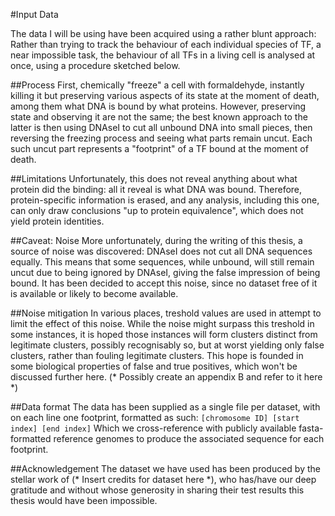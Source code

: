 #Input Data

The data I will be using have been acquired using a rather blunt
approach: Rather than trying to track the behaviour of each individual
species of TF, a near impossible task, the behaviour of all TFs in a
living cell is analysed at once, using a procedure sketched below.

##Process
First, chemically "freeze" a cell with formaldehyde, instantly killing
it but preserving various aspects of its state at the moment of death,
among them what DNA is bound by what proteins. However, preserving state
and observing it are not the same; the best known approach to the latter
is then using DNAseI to cut all unbound DNA into small pieces, then
reversing the freezing process and seeing what parts remain uncut. Each
such uncut part represents a "footprint" of a TF bound at the moment of
death.

##Limitations
Unfortunately, this does not reveal anything about what protein did the
binding: all it reveal is what DNA was bound. Therefore,
protein-specific information is erased, and any analysis, including this
one, can only draw conclusions "up to protein equivalence", which does
not yield protein identities.

##Caveat: Noise
More unfortunately, during the writing of this thesis, a source of noise
was discovered: DNAseI does not cut all DNA sequences equally. This
means that some sequences, while unbound, will still remain uncut due to
being ignored by DNAseI, giving the false impression of being bound. It
has been decided to accept this noise, since no dataset free of it is
available or likely to become available. 

##Noise mitigation 
In various places, treshold values are used in attempt to limit the
effect of this noise. While the noise might surpass this treshold in
some instances, it is hoped those instances will form clusters distinct
from legitimate clusters, possibly recognisably so, but at worst
yielding only false clusters, rather than fouling legitimate clusters.
This hope is founded in some biological properties of false and true
positives, which won't be discussed further here. (* Possibly create an
appendix B and refer to it here *)

##Data format 
The data has been supplied as a single file per dataset, with on each
line one footprint, formatted as such:
    `[chromosome ID] [start index] [end index]`
Which we cross-reference with publicly available fasta-formatted
reference genomes to produce the associated sequence for each footprint.

##Acknowledgement 
The dataset we have used has been produced by the stellar work of (*
Insert credits for dataset here *), who has/have our deep gratitude and
without whose generosity in sharing their test results this thesis would
have been impossible.
